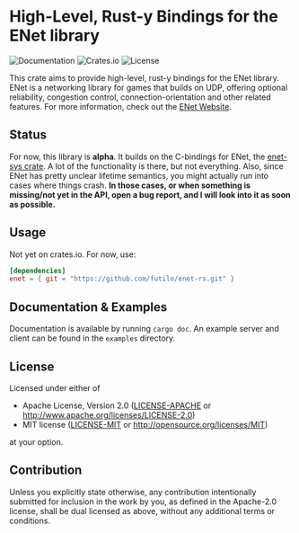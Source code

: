 # High-Level, Rust-y Bindings for the ENet library

![Documentation](https://docs.rs/enet/badge.svg)
![Crates.io](https://img.shields.io/crates/v/enet.svg)
![License](https://img.shields.io/crates/l/enet.svg)

This crate aims to provide high-level, rust-y bindings for the ENet library.
ENet is a networking library for games that builds on UDP,
offering optional reliability, congestion control, connection-orientation and
other related features. For more information, check out the
[ENet Website](http://enet.bespin.org).

## Status

For now, this library is **alpha**. It builds on the C-bindings for ENet,
the [enet-sys crate](https://github.com/ruabmbua/enet-sys). A lot of the
functionality is there, but not everything. Also, since ENet has
pretty unclear lifetime semantics, you might actually run into cases where
things crash. **In those cases, or when something is missing/not yet in the API,
open a bug report, and I will look into it as soon as possible.**

## Usage

Not yet on crates.io. For now, use:

```toml
[dependencies]
enet = { git = "https://github.com/futile/enet-rs.git" }
```

## Documentation & Examples

Documentation is available by running `cargo doc`. An example server and client
can be found in the `examples` directory.

## License

Licensed under either of

 * Apache License, Version 2.0
   ([LICENSE-APACHE](LICENSE-APACHE) or http://www.apache.org/licenses/LICENSE-2.0)
 * MIT license
   ([LICENSE-MIT](LICENSE-MIT) or http://opensource.org/licenses/MIT)

at your option.

## Contribution

Unless you explicitly state otherwise, any contribution intentionally submitted
for inclusion in the work by you, as defined in the Apache-2.0 license, shall be
dual licensed as above, without any additional terms or conditions.
